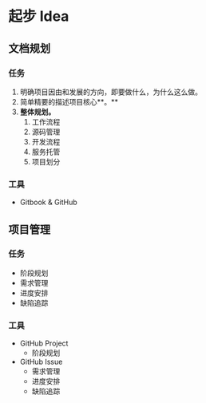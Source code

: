 # 起步 Idea

## 文档规划

### 任务

1. 明确项目因由和发展的方向，即要做什么，为什么这么做。
2. 简单精要的描述项目核心**。**
3. **整体规划。**
   1. 工作流程
   2. 源码管理
   3. 开发流程
   4. 服务托管
   5. 项目划分

### 工具

* Gitbook & GitHub



## 项目管理

### 任务

* 阶段规划
* 需求管理
* 进度安排
* 缺陷追踪

### 工具

* GitHub Project
  * 阶段规划
* GitHub Issue
  * 需求管理
  * 进度安排
  * 缺陷追踪

### 

